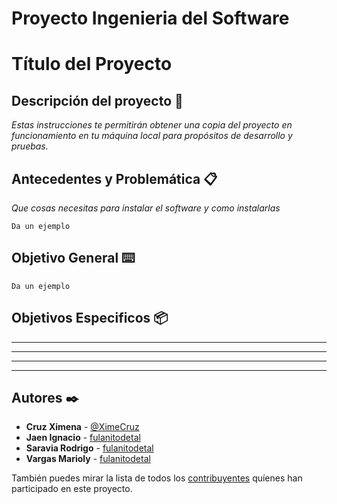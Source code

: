 ﻿# Proyecto Ingenieria del Software
# Título del Proyecto



## Descripción del proyecto 🚀

_Estas instrucciones te permitirán obtener una copia del proyecto en funcionamiento en tu máquina local para propósitos de desarrollo y pruebas._




## Antecedentes y Problemática 📋

_Que cosas necesitas para instalar el software y como instalarlas_

```
Da un ejemplo
```

## Objetivo General ⌨️



```
Da un ejemplo
```

## Objetivos Especificos 📦

* ** *
* ** *
* ** *
* ** *

## Autores ✒️

* **Cruz Ximena** - [@XimeCruz](https://github.com/XimeCruz)
* **Jaen Ignacio** - [fulanitodetal](#fulanito-de-tal)
* **Saravia Rodrigo** - [fulanitodetal](#fulanito-de-tal)
* **Vargas Marioly** - [fulanitodetal](#fulanito-de-tal)


También puedes mirar la lista de todos los [contribuyentes](https://github.com/IgnacioJaen/Proyecto/graphs/contributors) quíenes han participado en este proyecto. 

